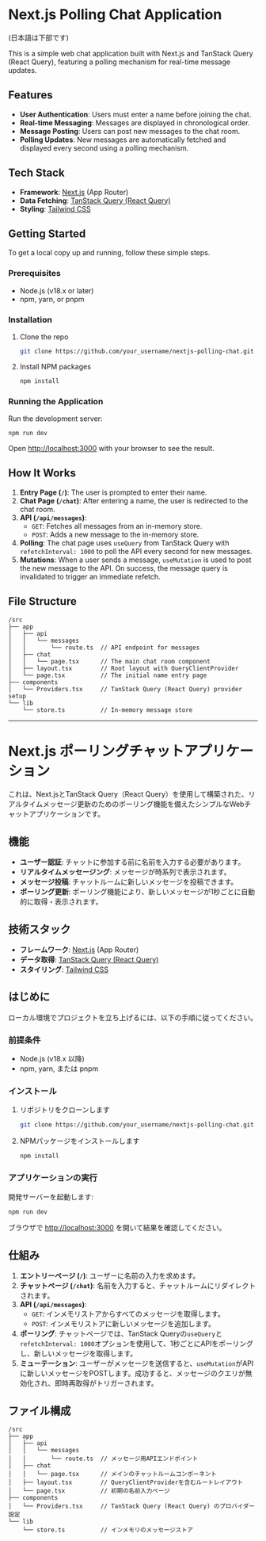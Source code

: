 # Next.js Polling Chat Application
(日本語は下部です)

This is a simple web chat application built with Next.js and TanStack Query (React Query), featuring a polling mechanism for real-time message updates.

## Features

- **User Authentication**: Users must enter a name before joining the chat.
- **Real-time Messaging**: Messages are displayed in chronological order.
- **Message Posting**: Users can post new messages to the chat room.
- **Polling Updates**: New messages are automatically fetched and displayed every second using a polling mechanism.

## Tech Stack

- **Framework**: [Next.js](https://nextjs.org/) (App Router)
- **Data Fetching**: [TanStack Query (React Query)](https://tanstack.com/query/latest)
- **Styling**: [Tailwind CSS](https://tailwindcss.com/)

## Getting Started

To get a local copy up and running, follow these simple steps.

### Prerequisites

- Node.js (v18.x or later)
- npm, yarn, or pnpm

### Installation

1. Clone the repo
   ```sh
   git clone https://github.com/your_username/nextjs-polling-chat.git
   ```
2. Install NPM packages
   ```sh
   npm install
   ```

### Running the Application

Run the development server:

```bash
npm run dev
```

Open [http://localhost:3000](http://localhost:3000) with your browser to see the result.

## How It Works

1.  **Entry Page (`/`)**: The user is prompted to enter their name.
2.  **Chat Page (`/chat`)**: After entering a name, the user is redirected to the chat room.
3.  **API (`/api/messages`)**:
    -   `GET`: Fetches all messages from an in-memory store.
    -   `POST`: Adds a new message to the in-memory store.
4.  **Polling**: The chat page uses `useQuery` from TanStack Query with `refetchInterval: 1000` to poll the API every second for new messages.
5.  **Mutations**: When a user sends a message, `useMutation` is used to post the new message to the API. On success, the message query is invalidated to trigger an immediate refetch.

## File Structure

```
/src
├── app
│   ├── api
│   │   └── messages
│   │       └── route.ts  // API endpoint for messages
│   ├── chat
│   │   └── page.tsx      // The main chat room component
│   ├── layout.tsx        // Root layout with QueryClientProvider
│   └── page.tsx          // The initial name entry page
├── components
│   └── Providers.tsx     // TanStack Query (React Query) provider setup
└── lib
    └── store.ts          // In-memory message store
```

---

# Next.js ポーリングチャットアプリケーション

これは、Next.jsとTanStack Query（React Query）を使用して構築された、リアルタイムメッセージ更新のためのポーリング機能を備えたシンプルなWebチャットアプリケーションです。

## 機能

- **ユーザー認証**: チャットに参加する前に名前を入力する必要があります。
- **リアルタイムメッセージング**: メッセージが時系列で表示されます。
- **メッセージ投稿**: チャットルームに新しいメッセージを投稿できます。
- **ポーリング更新**: ポーリング機能により、新しいメッセージが1秒ごとに自動的に取得・表示されます。

## 技術スタック

- **フレームワーク**: [Next.js](https://nextjs.org/) (App Router)
- **データ取得**: [TanStack Query (React Query)](https://tanstack.com/query/latest)
- **スタイリング**: [Tailwind CSS](https://tailwindcss.com/)

## はじめに

ローカル環境でプロジェクトを立ち上げるには、以下の手順に従ってください。

### 前提条件

- Node.js (v18.x 以降)
- npm, yarn, または pnpm

### インストール

1. リポジトリをクローンします
   ```sh
   git clone https://github.com/your_username/nextjs-polling-chat.git
   ```
2. NPMパッケージをインストールします
   ```sh
   npm install
   ```

### アプリケーションの実行

開発サーバーを起動します:

```bash
npm run dev
```

ブラウザで [http://localhost:3000](http://localhost:3000) を開いて結果を確認してください。

## 仕組み

1.  **エントリーページ (`/`)**: ユーザーに名前の入力を求めます。
2.  **チャットページ (`/chat`)**: 名前を入力すると、チャットルームにリダイレクトされます。
3.  **API (`/api/messages`)**:
    -   `GET`: インメモリストアからすべてのメッセージを取得します。
    -   `POST`: インメモリストアに新しいメッセージを追加します。
4.  **ポーリング**: チャットページでは、TanStack Queryの`useQuery`と`refetchInterval: 1000`オプションを使用して、1秒ごとにAPIをポーリングし、新しいメッセージを取得します。
5.  **ミューテーション**: ユーザーがメッセージを送信すると、`useMutation`がAPIに新しいメッセージをPOSTします。成功すると、メッセージのクエリが無効化され、即時再取得がトリガーされます。

## ファイル構成

```
/src
├── app
│   ├── api
│   │   └── messages
│   │       └── route.ts  // メッセージ用APIエンドポイント
│   ├── chat
│   │   └── page.tsx      // メインのチャットルームコンポーネント
│   ├── layout.tsx        // QueryClientProviderを含むルートレイアウト
│   └── page.tsx          // 初期の名前入力ページ
├── components
│   └── Providers.tsx     // TanStack Query (React Query) のプロバイダー設定
└── lib
    └── store.ts          // インメモリのメッセージストア
